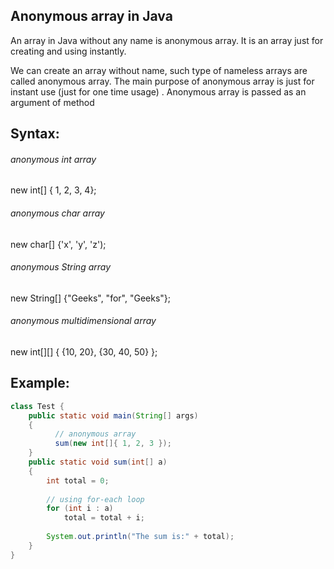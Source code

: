  ## Anonymous array in Java
An array in Java without any name is anonymous array. It is an array just for creating and using instantly.

We can create an array without name, such type of nameless arrays are called anonymous array.
The main purpose of anonymous array is just for instant use (just for one time usage) .
Anonymous array is passed as an argument of method
## Syntax:

###### anonymous int array 
new int[] { 1, 2, 3, 4};  

###### anonymous char array 
new char[] {'x', 'y', 'z'); 

###### anonymous String array
new String[] {"Geeks", "for", "Geeks"}; 

###### anonymous multidimensional array
new int[][] { {10, 20}, {30, 40, 50} };

## Example:
```java
class Test { 
    public static void main(String[] args) 
    { 
          // anonymous array 
          sum(new int[]{ 1, 2, 3 }); 
    } 
    public static void sum(int[] a) 
    { 
        int total = 0; 
  
        // using for-each loop 
        for (int i : a)  
            total = total + i; 
          
        System.out.println("The sum is:" + total); 
    } 
} 
```
